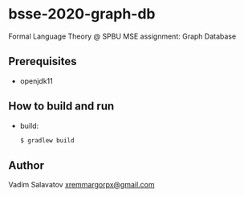 # bsse-2020-graph-db
Formal Language Theory @ SPBU MSE assignment: Graph Database

## Prerequisites 
* openjdk11

## How to build and run
* build:
  ```bash
  $ gradlew build
  ```
  
## Author
Vadim Salavatov <xremmargorpx@gmail.com>
